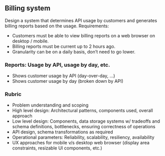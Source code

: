 ## Billing system
Design a system that determines API usage by customers and generates billing reports based
on the usage. Requirements:
* Customers must be able to view billing reports on a web browser on desktop /
mobile. 
* Billing reports must be current up to 2 hours ago. 
* Granularity can be on a daily basis, don’t need to go lower.

### Reports: Usage by API, usage by day, etc.
* Shows customer usage by API (day-over-day, ...)
* Shows customer usage by day (broken down by API)


### Rubric
* Problem understanding and scoping
* High level design: Architectural patterns, components used, overall approach
* Low level design: Components, data storage systems w/ tradeoffs and schema
definitions, bottlenecks, ensuring correctness of operations
* API design, schema transformations as required
* Operational parameters: Reliability, scalability, resiliency, availability
* UX approaches for mobile v/s desktop web browser (display area constraints, resizable UI components, etc.)